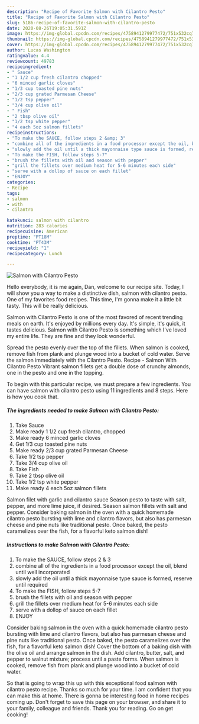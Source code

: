 ```yaml
---
description: "Recipe of Favorite Salmon with Cilantro Pesto"
title: "Recipe of Favorite Salmon with Cilantro Pesto"
slug: 5186-recipe-of-favorite-salmon-with-cilantro-pesto
date: 2020-08-26T19:05:31.591Z
image: https://img-global.cpcdn.com/recipes/4758941279977472/751x532cq70/salmon-with-cilantro-pesto-recipe-main-photo.jpg
thumbnail: https://img-global.cpcdn.com/recipes/4758941279977472/751x532cq70/salmon-with-cilantro-pesto-recipe-main-photo.jpg
cover: https://img-global.cpcdn.com/recipes/4758941279977472/751x532cq70/salmon-with-cilantro-pesto-recipe-main-photo.jpg
author: Lucas Washington
ratingvalue: 4.4
reviewcount: 49783
recipeingredient:
- " Sauce"
- "1 1/2 cup fresh cilantro chopped"
- "6 minced garlic cloves"
- "1/3 cup toasted pine nuts"
- "2/3 cup grated Parmesan Cheese"
- "1/2 tsp pepper"
- "3/4 cup olive oil"
- " Fish"
- "2 tbsp olive oil"
- "1/2 tsp white pepper"
- "4 each 5oz salmon fillets"
recipeinstructions:
- "To make the SAUCE, follow steps 2 &amp; 3"
- "combine all of the ingredients in a food processor except the oil, blend until well incorporated"
- "slowly add the oil until a thick mayonnaise type sauce is formed, reserve until required"
- "To make the FISH, follow steps 5-7"
- "brush the fillets with oil and season with pepper"
- "grill the fillets over medium heat for 5-6 minutes each side"
- "serve with a dollop of sauce on each fillet"
- "ENJOY"
categories:
- Recipe
tags:
- salmon
- with
- cilantro

katakunci: salmon with cilantro 
nutrition: 283 calories
recipecuisine: American
preptime: "PT18M"
cooktime: "PT43M"
recipeyield: "1"
recipecategory: Lunch

---
```



![Salmon with Cilantro Pesto](https://img-global.cpcdn.com/recipes/4758941279977472/751x532cq70/salmon-with-cilantro-pesto-recipe-main-photo.jpg)

Hello everybody, it is me again, Dan, welcome to our recipe site. Today, I will show you a way to make a distinctive dish, salmon with cilantro pesto. One of my favorites food recipes. This time, I'm gonna make it a little bit tasty. This will be really delicious.

Salmon with Cilantro Pesto is one of the most favored of recent trending meals on earth. It's enjoyed by millions every day. It's simple, it's quick, it tastes delicious. Salmon with Cilantro Pesto is something which I've loved my entire life. They are fine and they look wonderful.

Spread the pesto evenly over the top of the fillets. When salmon is cooked, remove fish from plank and plunge wood into a bucket of cold water. Serve the salmon immediately with the Cilantro Pesto. Recipe - Salmon With Cilantro Pesto Vibrant salmon fillets get a double dose of crunchy almonds, one in the pesto and one in the topping.


To begin with this particular recipe, we must prepare a few ingredients. You can have salmon with cilantro pesto using 11 ingredients and 8 steps. Here is how you cook that.

<!--inarticleads1-->

##### The ingredients needed to make Salmon with Cilantro Pesto:

1. Take  Sauce
1. Make ready 1 1/2 cup fresh cilantro, chopped
1. Make ready 6 minced garlic cloves
1. Get 1/3 cup toasted pine nuts
1. Make ready 2/3 cup grated Parmesan Cheese
1. Take 1/2 tsp pepper
1. Take 3/4 cup olive oil
1. Take  Fish
1. Take 2 tbsp olive oil
1. Take 1/2 tsp white pepper
1. Make ready 4 each 5oz salmon fillets


Salmon filet with garlic and cilantro sauce Season pesto to taste with salt, pepper, and more lime juice, if desired. Season salmon fillets with salt and pepper. Consider baking salmon in the oven with a quick homemade cilantro pesto bursting with lime and cilantro flavors, but also has parmesan cheese and pine nuts like traditional pesto. Once baked, the pesto caramelizes over the fish, for a flavorful keto salmon dish! 

<!--inarticleads2-->

##### Instructions to make Salmon with Cilantro Pesto:

1. To make the SAUCE, follow steps 2 &amp; 3
1. combine all of the ingredients in a food processor except the oil, blend until well incorporated
1. slowly add the oil until a thick mayonnaise type sauce is formed, reserve until required
1. To make the FISH, follow steps 5-7
1. brush the fillets with oil and season with pepper
1. grill the fillets over medium heat for 5-6 minutes each side
1. serve with a dollop of sauce on each fillet
1. ENJOY


Consider baking salmon in the oven with a quick homemade cilantro pesto bursting with lime and cilantro flavors, but also has parmesan cheese and pine nuts like traditional pesto. Once baked, the pesto caramelizes over the fish, for a flavorful keto salmon dish! Cover the bottom of a baking dish with the olive oil and arrange salmon in the dish. Add cilantro, butter, salt, and pepper to walnut mixture; process until a paste forms. When salmon is cooked, remove fish from plank and plunge wood into a bucket of cold water. 

So that is going to wrap this up with this exceptional food salmon with cilantro pesto recipe. Thanks so much for your time. I am confident that you can make this at home. There is gonna be interesting food in home recipes coming up. Don't forget to save this page on your browser, and share it to your family, colleague and friends. Thank you for reading. Go on get cooking!
